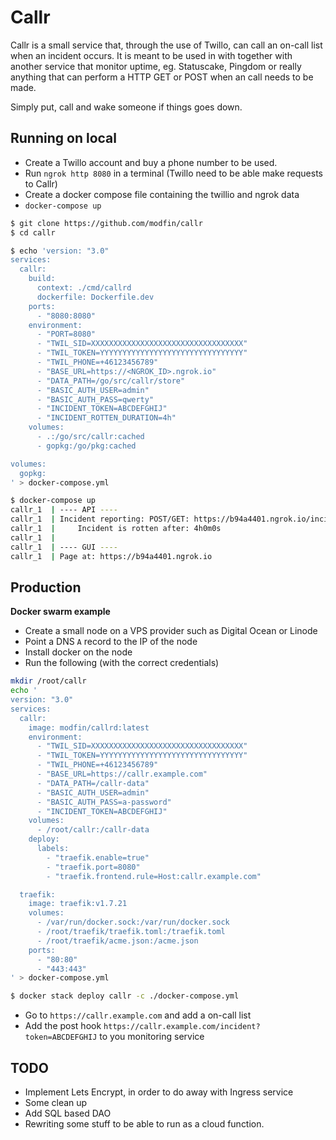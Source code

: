 # Callr

Callr is a small service that, through the use of Twillo, can call an on-call list when an incident occurs.
It is meant to be used in with together with another service that monitor uptime, eg. Statuscake, Pingdom 
or really anything that can perform a HTTP GET or POST when an call needs to be made.
 
Simply put, call and wake someone if things goes down. 

## Running on local

* Create a Twillo account and buy a phone number to be used.  
* Run `ngrok http 8080` in a terminal (Twillo need to be able make requests to Callr)
* Create a docker compose file containing the twillio and ngrok data
* `docker-compose up`

```bash 
$ git clone https://github.com/modfin/callr
$ cd callr

$ echo 'version: "3.0"
services:
  callr:
    build:
      context: ./cmd/callrd
      dockerfile: Dockerfile.dev
    ports:
      - "8080:8080"
    environment:
      - "PORT=8080"
      - "TWIL_SID=XXXXXXXXXXXXXXXXXXXXXXXXXXXXXXXXXX"
      - "TWIL_TOKEN=YYYYYYYYYYYYYYYYYYYYYYYYYYYYYYYY"
      - "TWIL_PHONE=+46123456789"
      - "BASE_URL=https://<NGROK_ID>.ngrok.io"
      - "DATA_PATH=/go/src/callr/store"
      - "BASIC_AUTH_USER=admin"
      - "BASIC_AUTH_PASS=qwerty"
      - "INCIDENT_TOKEN=ABCDEFGHIJ"
      - "INCIDENT_ROTTEN_DURATION=4h"
    volumes:
      - .:/go/src/callr:cached
      - gopkg:/go/pkg:cached

volumes:
  gopkg:
' > docker-compose.yml

$ docker-compose up
callr_1  | ---- API ----
callr_1  | Incident reporting: POST/GET: https://b94a4401.ngrok.io/incident?token=ABCDEFGHIJ
callr_1  |     Incident is rotten after: 4h0m0s
callr_1  | 
callr_1  | ---- GUI ----
callr_1  | Page at: https://b94a4401.ngrok.io
```



## Production

**Docker swarm example**

* Create a small node on a VPS provider such as Digital Ocean or Linode 
* Point a DNS `A` record to the IP of the node
* Install docker on the node
* Run the following (with the correct credentials)

```bash 
mkdir /root/callr
echo '
version: "3.0"
services:
  callr:
    image: modfin/callrd:latest
    environment:
      - "TWIL_SID=XXXXXXXXXXXXXXXXXXXXXXXXXXXXXXXXXX"
      - "TWIL_TOKEN=YYYYYYYYYYYYYYYYYYYYYYYYYYYYYYYY"
      - "TWIL_PHONE=+46123456789"
      - "BASE_URL=https://callr.example.com"
      - "DATA_PATH=/callr-data"
      - "BASIC_AUTH_USER=admin"
      - "BASIC_AUTH_PASS=a-password"
      - "INCIDENT_TOKEN=ABCDEFGHIJ"
    volumes:
      - /root/callr:/callr-data
    deploy:
      labels:
        - "traefik.enable=true"
        - "traefik.port=8080"
        - "traefik.frontend.rule=Host:callr.example.com"

  traefik:
    image: traefik:v1.7.21
    volumes:
      - /var/run/docker.sock:/var/run/docker.sock
      - /root/traefik/traefik.toml:/traefik.toml
      - /root/traefik/acme.json:/acme.json
    ports:
      - "80:80"
      - "443:443"
' > docker-compose.yml

$ docker stack deploy callr -c ./docker-compose.yml

```

* Go to `https://callr.example.com` and add a on-call list
* Add the post hook `https://callr.example.com/incident?token=ABCDEFGHIJ` to you monitoring service

## TODO
* Implement Lets Encrypt, in order to do away with Ingress service
* Some clean up 
* Add SQL based DAO
* Rewriting some stuff to be able to run as a cloud function.
 